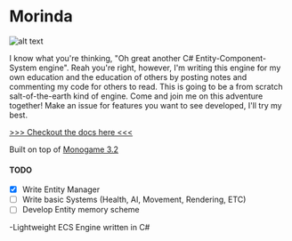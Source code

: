 # Morinda

![alt text][logo]

I know what you're thinking, "Oh great another C# Entity-Component-System engine". Reah you're right, however, I'm writing this engine for my own education and the education of others by posting notes and commenting my code for others to read. This is going to be a from scratch salt-of-the-earth kind of engine. Come and join me on this adventure together! Make an issue for features you want to see developed, I'll try my best.

[>>> Checkout the docs here <<<](https://github.com/QuantumFractal/Morinda/tree/master/docs)

Built on top of [Monogame 3.2](http://www.monogame.net/downloads/ "Monogame 2.3")

#### TODO ####
- [x] Write Entity Manager
- [ ] Write basic Systems (Health, AI, Movement, Rendering, ETC)
- [ ] Develop Entity memory scheme

[logo]: http://i.imgur.com/4qNSBnn.jpg "Morinda Flower"
-Lightweight ECS Engine written in C#
